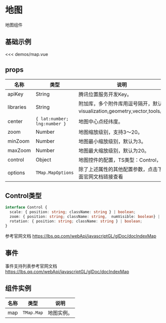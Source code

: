 # 地图

地图组件


## 基础示例

<MapDemo/>

<<< demos/map.vue

## props

| 名称            | 类型                         | 说明                             |
| --------------- | ---------------------------- | ---------------------------------------------------- |
| apiKey          | String | 腾讯位置服务开发Key。                |
| libraries            | String                       | 附加库，多个附件库用逗号隔开，默认visualization,geometry,vector,tools。          |
| center          | `{ lat:number; lng:number }` | 地图中心点经纬度。                |
| zoom            | Number                       | 地图缩放级别，支持3～20。          |
| minZoom         | Number                       | 地图最小缩放级别，默认为3。        |
| maxZoom         | Number                       | 地图最大缩放级别，默认为20。       |
| control   | Object | 地图控件的配置，TS类型：Control，                              |
| options   | `TMap.MapOptions` |  除了上述属性的其他配置参数，点击下面官网文档链接查看                       |

## Control类型
```ts
interface Control {
  scale: { position: string; className: string } | boolean;
  zoom: { position: string; className: string,  numVisible: boolean} | boolean;
  rotation: { position: string; className: string } | boolean;
}
```

参考官网文档 https://lbs.qq.com/webApi/javascriptGL/glDoc/docIndexMap

## 事件

事件支持列表参考官网文档 https://lbs.qq.com/webApi/javascriptGL/glDoc/docIndexMap

## 组件实例

| 名称            | 类型                         | 说明                                                 |
| --------------- | ---------------------------- | ---------------------------------------------------- |
| map          | `TMap.Map` | 地图实例。                                   |
